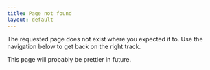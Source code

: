 ```yaml
---
title: Page not found
layout: default
---
```


The requested page does not exist where you expected it to. Use the navigation below to get back on the right track.

This page will probably be prettier in future.